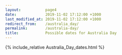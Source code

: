 ```yaml
---
layout:           page4
date:             2019-11-02 17:12:00 +1000
last_modified_at: 2019-11-02 17:12:00 +1000
redirect_from:    /australia_day/
permalink:        /australia-day/
title:            Possible dates for Australia Day
---
```


{% include_relative Australia_Day_dates.html %}